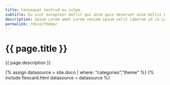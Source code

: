 ```yaml
---
title: Consequat nostrud eu culpa.
subtitle: Eu sint excepteur mollit qui anim quis deserunt anim mollit Lorem et.
description: Ipsum Lorem amet Lorem veniam ipsum velit laborum id in Lorem reprehenderit occaecat.Ut incididunt fugiat commodo est adipisicing quis duis excepteur ad dolor duis labore esse ullamco.
permalink: /doco/theme/
---
```

<!--v1.2.121 pages/collections/theme.md-->
# {{ page.title }} 

{{ page.description }}

{% assign datasource = site.doco | where: "categories","theme" %}
{% include flexcard.html datasource = datasource %}
